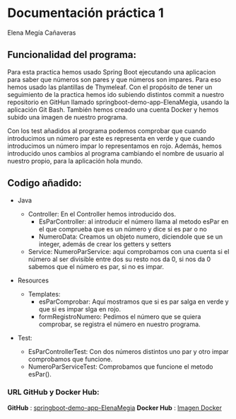 # Documentación práctica 1
Elena Megía Cañaveras
## Funcionalidad del programa:
Para esta practica hemos usado Spring Boot ejecutando una aplicacion para saber que números son pares y que números son impares. Para eso hemos usado las plantillas de Thymeleaf.
Con el propósito de tener un seguimiento de la practica hemos ido subiendo distintos commit a nuestro repositorio en GitHun llamado springboot-demo-app-ElenaMegia, usando la aplicación Git Bash.
También hemos creado una cuenta Docker y hemos subido una imagen de nuestro programa.

Con los test añadidos al programa podemos comprobar que cuando introducimos un número par este es representa en verde y que cuando introducimos un número impar lo representamos en rojo. 
Además, hemos introducido unos cambios al programa cambiando el nombre de usuario al nuestro propio, para la aplicación hola mundo.

## Codigo añadido:
- Java
  - Controller: En el Controller hemos introducido dos.
    - EsParController: al introducir el número llama al metodo esPar en el que comprueba que es un número y dice si es par o no
    - NumeroData: Creamos un objeto numero, diciendole que se un integer, además de crear los getters y setters
  - Service: 
    NumeroParService: aquí comprobamos con una cuenta si el número al ser divisible entre dos su resto nos da 0, si nos da 0 sabemos que el número es par, si no es impar.
    
- Resources
  - Templates:
    - esParComprobar: Aquí mostramos que si es par salga en verde y que si es impar slga en rojo.
    - formRegistroNumero: Pedimos el número que se quiera comprobar, se registra el número en nuestro programa.
- Test:
  - EsParControllerTest: Con dos números distintos uno par y otro impar comprobamos que funcione.
  - NumeroParServiceTest: Comprobamos que funcione el metodo esPar().


### URL GitHub y Docker Hub: 
**GitHub** : [springboot-demo-app-ElenaMegia](https://github.com/ElenaMegia/springboot-demo-app-ElenaMegia.git)
**Docker Hub** : [Imagen Docker](https://hub.docker.com/r/elenamegia/spring-boot-demoapp)